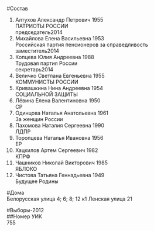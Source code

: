 #Состав  
1. Алтухов Александр Петрович 1955  
    ПАТРИОТЫ РОССИИ  
    председатель2014  
2. Михайлова Елена Васильевна 1953  
    Российская партия пенсионеров за справедливость  
    заместитель2014  
3. Копцева Юлия Андреевна 1988  
    Трудовая партия России  
    секретарь2014  
4. Величко Светлана Евгеньевна 1955  
    КОММУНИСТЫ РОССИИ  
5. Кривашкина Нина Андреевна 1954  
    СОЦИАЛЬНОЙ ЗАЩИТЫ  
6. Лёвина Елена Валентиновна 1950  
    СР  
7. Одинцова Наталья Анатольевна 1961  
    За женщин России  
8. Пахомова Наталия Сергеевна 1990  
    ЛДПР  
9. Торопцева Наталья Ивановна 1956  
    ЕР  
10. Хацкилов Артем Сергеевич 1982  
    КПРФ  
11. Чашников Николай Викторович 1985  
    ЯБЛОКО  
12. Чистова Татьяна Геннадьевна 1949  
    Будущее Родины  
  
#Дома  
Белорусская улица 4; 6; 8; 12 к1 Ленская улица 21  
  
#Выборы-2012  
##Номер УИК  
755  
